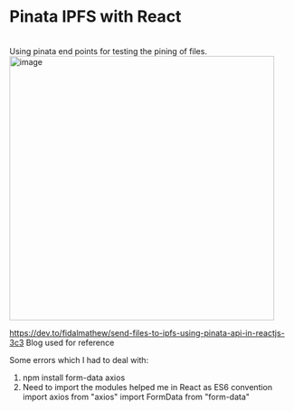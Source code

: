 # Pinata IPFS with React
<br>
Using pinata end points for testing the pining of files.

<img width="468" alt="image" src="https://user-images.githubusercontent.com/96490105/234174039-922527e2-a2d1-4862-8127-63a8d9a5e24e.png">

https://dev.to/fidalmathew/send-files-to-ipfs-using-pinata-api-in-reactjs-3c3
Blog used for reference

Some errors which I had to deal with:
1. npm install form-data axios
2. Need to import the modules helped me in React as ES6 convention
  import axios from "axios"
  import FormData from "form-data"
